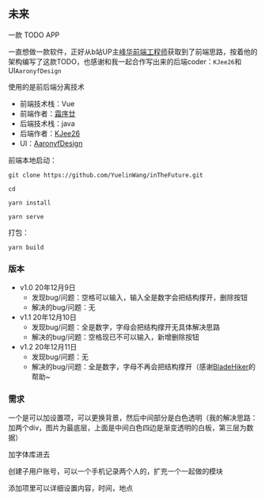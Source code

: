 ## 未来
一款 TODO APP

一直想做一款软件，正好从b站UP主[峰华前端工程师](https://space.bilibili.com/302954484)获取到了前端思路，按着他的架构编写了这款TODO，也感谢和我一起合作写出来的后端coder：`KJee26`和UI`AaronyfDesign`

使用的是前后端分离技术
- 前端技术栈：Vue
- 前端作者：[霜序廿](https://github.com/YuelinWang)
- 后端技术栈：java
- 后端作者：[KJee26](https://github.com/KJee26)
- UI：[AaronyfDesign](https://github.com/AaronyfDesign)

前端本地启动：
```
git clone https://github.com/YuelinWang/inTheFuture.git

cd 

yarn install

yarn serve
````
打包：
```
yarn build
```



### 版本
- v1.0 20年12月9日
    - 发现bug/问题：空格可以输入，输入全是数字会把结构撑开，删除按钮
    - 解决的bug/问题：无
- v1.1 20年12月10日
    - 发现bug/问题：全是数字，字母会把结构撑开无具体解决思路
    - 解决的bug/问题：空格现已不可以输入，新增删除按钮
- v1.2 20年12月11日
    - 发现bug/问题：无
    - 解决的bug/问题：全是数字，字母不再会把结构撑开（感谢[BladeHiker](https://github.com/BladeHiker)的帮助~



### 需求

一个是可以加设置项，可以更换背景，然后中间部分是白色透明（我的解决思路：加两个div，图片为最底层，上面是中间白色四边是渐变透明的白板，第三层为数据）

加字体库进去

创建子用户账号，可以一个手机记录两个人的，扩充一个一起做的模块

添加项里可以详细设置内容，时间，地点